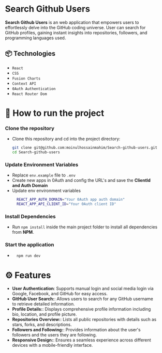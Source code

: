 # Search Github Users

**Search Github Users** is an web application that empowers users to effortlessly delve into the GitHub coding universe. User can search for GitHub profiles, gaining instant insights into repositories, followers, and programming languages used.


## 📦 Technologies

  - `React`
  - `CSS`
  - `Fusion Charts`
  - `Context API`
  - `0Auth Authentication`
  - `React Router Dom`

# 🚦 How to run the project

  ### Clone the repository
  - Clone this repository and cd into the project directory:
    ```bash
    git clone git@github.com:moinulhossainmahim/Search-github-users.git
    cd Search-github-users
    ```
  ### Update Environment Variables
  - Replace `env.example` file to `.env`
  - Create new apps in 0Auth and config the URL's and save the **ClientId and Auth Domain**
  - Update env environment variables
    ```bash
      REACT_APP_AUTH_DOMAIN="Your 0Auth app auth domain"
      REACT_APP_API_CLIENT_ID="Your 0Auth client ID"
    ```

  ### Install Dependencies
  - Run `npm install` inside the main project folder to install all dependencies from **NPM**.

  ### Start the application
  - 
    ```bash
      npm run dev
    ```

# ⚙️ Features

  - **User Authentication**: Supports manual login and social media login via Google, Facebook, and GitHub for easy access.
  - **GitHub User Search:**: Allows users to search for any GitHub username to retrieve detailed information.
  - **Profile Details:**: Displays comprehensive profile information including bio, location, and profile picture.
  - **Repositories Overview:**: Lists all public repositories with details such as stars, forks, and descriptions.
  - **Followers and Following:**: Provides information about the user's followers and the users they are following.
  - **Responsive Design:**: Ensures a seamless experience across different devices with a mobile-friendly interface.

